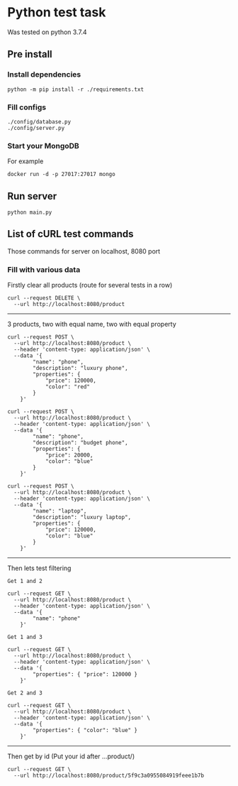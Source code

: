 # Python test task

Was tested on python 3.7.4

## Pre install
### Install dependencies
```
python -m pip install -r ./requirements.txt
```

### Fill configs
```
./config/database.py
./config/server.py
```

### Start your MongoDB
For example
```
docker run -d -p 27017:27017 mongo
```

## Run server
```
python main.py
```

## List of cURL test commands
Those commands for server on localhost, 8080 port
### Fill with various data
Firstly clear all products (route for several tests in a row)
```
curl --request DELETE \
  --url http://localhost:8080/product
```
---------------------------------------------
3 products, two with equal name, two with equal property
```
curl --request POST \
  --url http://localhost:8080/product \
  --header 'content-type: application/json' \
  --data '{
        "name": "phone",
        "description": "luxury phone",
        "properties": {
            "price": 120000,
            "color": "red"
        }
    }'

curl --request POST \
  --url http://localhost:8080/product \
  --header 'content-type: application/json' \
  --data '{
        "name": "phone",
        "description": "budget phone",
        "properties": {
            "price": 20000,
            "color": "blue"
        }
    }'

curl --request POST \
  --url http://localhost:8080/product \
  --header 'content-type: application/json' \
  --data '{
        "name": "laptop",
        "description": "luxury laptop",
        "properties": {
            "price": 120000,
            "color": "blue"
        }
    }'
``` 
-------------------------
Then lets test filtering
```
Get 1 and 2
```
```
curl --request GET \
  --url http://localhost:8080/product \
  --header 'content-type: application/json' \
  --data '{
        "name": "phone"
    }'
```
```
Get 1 and 3
```
```
curl --request GET \
  --url http://localhost:8080/product \
  --header 'content-type: application/json' \
  --data '{
        "properties": { "price": 120000 }
    }'
```
```
Get 2 and 3
```
```
curl --request GET \
  --url http://localhost:8080/product \
  --header 'content-type: application/json' \
  --data '{
        "properties": { "color": "blue" }
    }'
```

--------------------------
Then get by id (Put your id after ...product/)
```
curl --request GET \
  --url http://localhost:8080/product/5f9c3a0955084919feee1b7b
```
